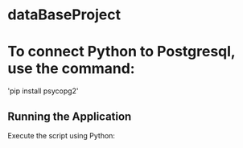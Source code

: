 # dataBaseProject

# To connect Python to Postgresql, use the command:
'pip install psycopg2'

## Running the Application
Execute the script using Python:

